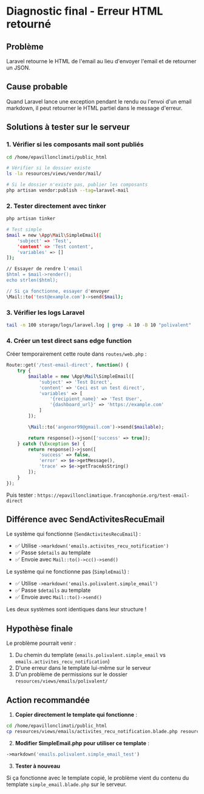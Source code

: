 # Diagnostic final - Erreur HTML retourné

## Problème
Laravel retourne le HTML de l'email au lieu d'envoyer l'email et de retourner un JSON.

## Cause probable
Quand Laravel lance une exception pendant le rendu ou l'envoi d'un email markdown, il peut retourner le HTML partiel dans le message d'erreur.

## Solutions à tester sur le serveur

### 1. Vérifier si les composants mail sont publiés

```bash
cd /home/epavillonclimati/public_html

# Vérifier si le dossier existe
ls -la resources/views/vendor/mail/

# Si le dossier n'existe pas, publier les composants
php artisan vendor:publish --tag=laravel-mail
```

### 2. Tester directement avec tinker

```bash
php artisan tinker

# Test simple
$mail = new \App\Mail\SimpleEmail([
    'subject' => 'Test',
    'content' => 'Test content',
    'variables' => []
]);

// Essayer de rendre l'email
$html = $mail->render();
echo strlen($html);

// Si ça fonctionne, essayer d'envoyer
\Mail::to('test@example.com')->send($mail);
```

### 3. Vérifier les logs Laravel

```bash
tail -n 100 storage/logs/laravel.log | grep -A 10 -B 10 "polivalent"
```

### 4. Créer un test direct sans edge function

Créer temporairement cette route dans `routes/web.php` :

```php
Route::get('/test-email-direct', function() {
    try {
        $mailable = new \App\Mail\SimpleEmail([
            'subject' => 'Test Direct',
            'content' => 'Ceci est un test direct',
            'variables' => [
                '{recipient_name}' => 'Test User',
                '{dashboard_url}' => 'https://example.com'
            ]
        ]);

        \Mail::to('angenor99@gmail.com')->send($mailable);

        return response()->json(['success' => true]);
    } catch (\Exception $e) {
        return response()->json([
            'success' => false,
            'error' => $e->getMessage(),
            'trace' => $e->getTraceAsString()
        ]);
    }
});
```

Puis tester : `https://epavillonclimatique.francophonie.org/test-email-direct`

## Différence avec SendActivitesRecuEmail

Le système qui fonctionne (`SendActivitesRecuEmail`) :
- ✅ Utilise `->markdown('emails.activites_recu_notification')`
- ✅ Passe `$details` au template
- ✅ Envoie avec `Mail::to()->cc()->send()`

Le système qui ne fonctionne pas (`SimpleEmail`) :
- ✅ Utilise `->markdown('emails.polivalent.simple_email')`
- ✅ Passe `$details` au template
- ✅ Envoie avec `Mail::to()->send()`

Les deux systèmes sont identiques dans leur structure !

## Hypothèse finale

Le problème pourrait venir :
1. Du chemin du template (`emails.polivalent.simple_email` vs `emails.activites_recu_notification`)
2. D'une erreur dans le template lui-même sur le serveur
3. D'un problème de permissions sur le dossier `resources/views/emails/polivalent/`

## Action recommandée

1. **Copier directement le template qui fonctionne** :
```bash
cd /home/epavillonclimati/public_html
cp resources/views/emails/activites_recu_notification.blade.php resources/views/emails/polivalent/simple_email_test.blade.php
```

2. **Modifier SimpleEmail.php pour utiliser ce template** :
```php
->markdown('emails.polivalent.simple_email_test')
```

3. **Tester à nouveau**

Si ça fonctionne avec le template copié, le problème vient du contenu du template `simple_email.blade.php` sur le serveur.